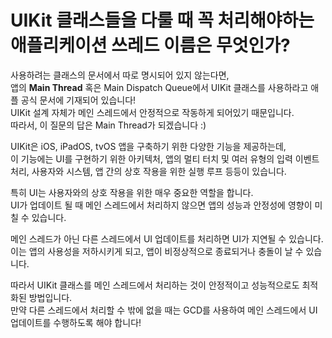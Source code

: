 # UIKit 클래스들을 다룰 때 꼭 처리해야하는 애플리케이션 쓰레드 이름은 무엇인가?

사용하려는 클래스의 문서에서 따로 명시되어 있지 않는다면,  
앱의 **Main Thread** 혹은 Main Dispatch Queue에서 UIKit 클래스를 사용하라고 애플 공식 문서에 기재되어 있습니다!  
UIKit 설계 자체가 메인 스레드에서 안정적으로 작동하게 되어있기 때문입니다.  
따라서, 이 질문의 답은 Main Thread가 되겠습니다 :)

UIKit은 iOS, iPadOS, tvOS 앱을 구축하기 위한 다양한 기능을 제공하는데,  
이 기능에는 UI를 구현하기 위한 아키텍처, 앱의 멀티 터치 및 여러 유형의 입력 이벤트 처리, 사용자와 시스템, 앱 간의 상호 작용을 위한 실행 루프 등등이 있습니다.

특히 UI는 사용자와의 상호 작용을 위한 매우 중요한 역할을 합니다.  
UI가 업데이트 될 때 메인 스레드에서 처리하지 않으면 앱의 성능과 안정성에 영향이 미칠 수 있습니다.

메인 스레드가 아닌 다른 스레드에서 UI 업데이트를 처리하면 UI가 지연될 수 있습니다.  
이는 앱의 사용성을 저하시키게 되고, 앱이 비정상적으로 종료되거나 충돌이 날 수 있습니다.

따라서 UIKit 클래스를 메인 스레드에서 처리하는 것이 안정적이고 성능적으로도 최적화된 방법입니다.  
만약 다른 스레드에서 처리할 수 밖에 없을 때는 GCD를 사용하여 메인 스레드에서 UI 업데이트를 수행하도록 해야 합니다!